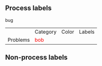 

## Process labels

<table>
<th>
<td>Category</td>
<td>Color</td>
<td>Labels</td>
</th>
<tr>
<td>Problems</td>
<td style="color:#FF0000;">bob</td>
</td>bug</td>
</tr>

</table>

## Non-process labels

